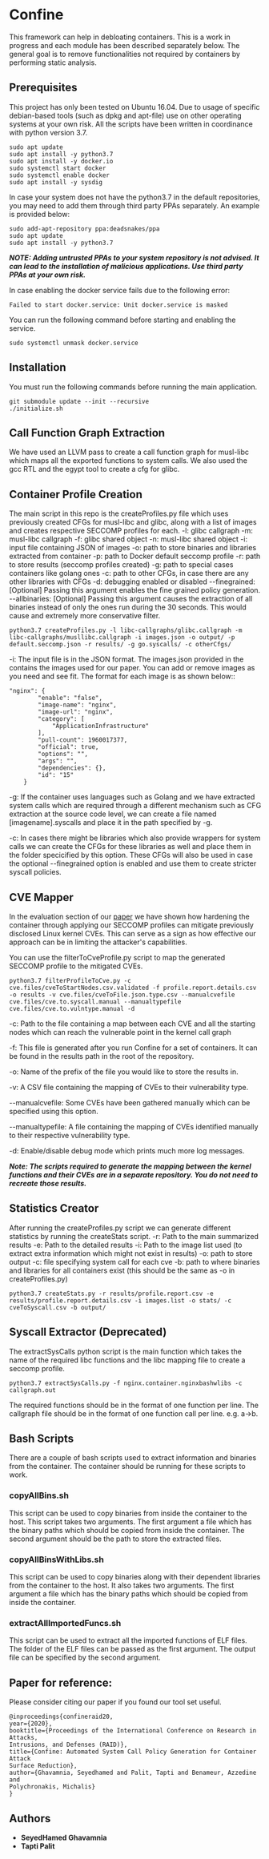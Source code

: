 # Confine

This framework can help in debloating containers. This is a work in progress 
and each module has been described separately below. The general goal is to 
remove functionalities not required by containers by performing static 
analysis.

## Prerequisites

This project has only been tested on Ubuntu 16.04. Due to usage of specific
debian-based tools (such as dpkg and apt-file) use on other operating systems
at your own risk.
All the scripts have been written in coordinance with python version 3.7.
```
sudo apt update
sudo apt install -y python3.7
sudo apt install -y docker.io
sudo systemctl start docker
sudo systemctl enable docker
sudo apt install -y sysdig
```

In case your system does not have the python3.7 in the default repositories, you
may need to add them through third party PPAs separately.
An example is provided below:
```
sudo add-apt-repository ppa:deadsnakes/ppa
sudo apt update
sudo apt install -y python3.7
```
***NOTE: Adding untrusted PPAs to your system repository is not advised. It can lead 
to the installation of malicious applications. Use third party PPAs at your own risk.***

In case enabling the docker service fails due to the following error:
```
Failed to start docker.service: Unit docker.service is masked
```

You can run the following command before starting and enabling the service.
```
sudo systemctl unmask docker.service
```


## Installation
You must run the following commands before running the main application.
```
git submodule update --init --recursive
./initialize.sh
```

## Call Function Graph Extraction
We have used an LLVM pass to create a call function graph for musl-libc 
which maps all the exported functions to system calls. We also used the 
gcc RTL and the egypt tool to create a cfg for glibc.

## Container Profile Creation
The main script in this repo is the createProfiles.py file which uses 
previously created CFGs for musl-libc and glibc, along with a list of 
images and creates respective SECCOMP profiles for each.
-l: glibc callgraph
-m: musl-libc callgraph
-f: glibc shared object
-n: musl-libc shared object
-i: input file containing JSON of images
-o: path to store binaries and libraries extracted from container
-p: path to Docker default seccomp profile
-r: path to store results (seccomp profiles created)
-g: path to special cases containers like golang ones
-c: path to other CFGs, in case there are any other libraries with CFGs 
-d: debugging enabled or disabled
--finegrained: [Optional] Passing this argument enables the fine grained policy generation.
--allbinaries: [Optional] Passing this argument causes the extraction of all 
binaries instead of only the ones run during the 30 seconds. This would cause 
and extremely more conservative filter.


```
python3.7 createProfiles.py -l libc-callgraphs/glibc.callgraph -m libc-callgraphs/musllibc.callgraph -i images.json -o output/ -p default.seccomp.json -r results/ -g go.syscalls/ -c otherCfgs/ 
```

-i: The input file is in the JSON format. The images.json provided in the 
contains the images used for our paper. You can add or remove images as you 
need and see fit. The format for each image is as shown below::
```
"nginx": {
        "enable": "false",
        "image-name": "nginx",
        "image-url": "nginx",
        "category": [
            "ApplicationInfrastructure"
        ],
        "pull-count": 1960017377,
        "official": true,
        "options": "",
        "args": "",
        "dependencies": {},
        "id": "15"
    }
```
-g: If the container uses languages such as Golang and we have extracted system 
calls which are required through a different mechanism such as CFG extraction 
at the source code level, we can create a file named [imagename].syscalls and 
place it in the path specified by -g.

-c: In cases there might be libraries which also provide wrappers for system 
calls we can create the CFGs for these libraries as well and place them in 
the folder specicified by this option. These CFGs will also be used in case 
the optional --finegrained option is enabled and use them to create stricter 
syscall policies.

## CVE Mapper
In the evaluation section of our [paper](https://www3.cs.stonybrook.edu/~sghavamnia/papers/confine.raid20.pdf) 
we have shown how hardening the container through applying our SECCOMP profiles 
can mitigate previously disclosed Linux kernel CVEs. This can serve as a sign 
as how effective our approach can be in limiting the attacker's capabilities.

You can use the filterToCveProfile.py script to map the generated SECCOMP profile 
to the mitigated CVEs.

```
python3.7 filterProfileToCve.py -c cve.files/cveToStartNodes.csv.validated -f profile.report.details.csv -o results -v cve.files/cveToFile.json.type.csv --manualcvefile cve.files/cve.to.syscall.manual --manualtypefile cve.files/cve.to.vulntype.manual -d
```

-c: Path to the file containing a map between each CVE and all the starting 
nodes which can reach the vulnerable point in the kernel call graph

-f: This file is generated after you run Confine for a set of containers. 
It can be found in the results path in the root of the repository.

-o: Name of the prefix of the file you would like to store the results in.

-v: A CSV file containing the mapping of CVEs to their vulnerability type.

--manualcvefile: Some CVEs have been gathered manually which can be specified 
using this option.

--manualtypefile: A file containing the mapping of CVEs identified manually to 
their respective vulnerability type.

-d: Enable/disable debug mode which prints much more log messages.

***Note: The scripts required to generate the mapping between the kernel functions 
and their CVEs are in a separate repository. You do not need to recreate those results.***

## Statistics Creator
After running the createProfiles.py script we can generate different statistics 
by running the createStats script.
-r: Path to the main summarized results
-e: Path to the detailed results
-i: Path to the image list used (to extract extra information which might not exist in results)
-o: path to store output
-c: file specifying system call for each cve
-b: path to where binaries and libraries for all containers exist (this should be the same as -o in createProfiles.py)
```
python3.7 createStats.py -r results/profile.report.csv -e results/profile.report.details.csv -i images.list -o stats/ -c cveToSyscall.csv -b output/
```

## Syscall Extractor (Deprecated)
The extractSysCalls python script is the main function which takes the name of 
the required libc functions and the libc mapping file to create a seccomp 
profile.

```
python3.7 extractSysCalls.py -f nginx.container.nginxbashwlibs -c callgraph.out
```
The required functions should be in the format of one function per line.
The callgraph file should be in the format of one function call per line. e.g. 
a->b.

## Bash Scripts
There are a couple of bash scripts used to extract information and binaries 
from the container. The container should be running for these scripts to work.

### copyAllBins.sh
This script can be used to copy binaries from inside the container to the host. 
This script takes two arguments. The first argument a file which has the binary 
paths which should be copied from inside the container. The second argument 
should be the path to store the extracted files.

### copyAllBinsWithLibs.sh
This script can be used to copy binaries along with their dependent libraries 
from the container to the host. It also takes two arguments. The first argument 
a file which has the binary paths which should be copied from inside the 
container.

### extractAllImportedFuncs.sh
This script can be used to extract all the imported functions of ELF files. 
The folder of the ELF files can be passed as the first argument. The output 
file can be specified by the second argument.


## Paper for reference:
Please consider citing our paper if you found our tool set useful.
```
@inproceedings{confineraid20,
year={2020},
booktitle={Proceedings of the International Conference on Research in Attacks,
Intrusions, and Defenses (RAID)},
title={Confine: Automated System Call Policy Generation for Container Attack
Surface Reduction},
author={Ghavamnia, Seyedhamed and Palit, Tapti and Benameur, Azzedine and
Polychronakis, Michalis}
}
```

## Authors

* **SeyedHamed Ghavamnia**
* **Tapti Palit**

